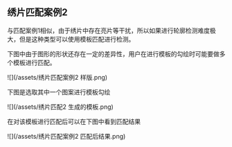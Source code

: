 ## 绣片匹配案例2

与匹配案例1相似，由于绣片中存在亮片等干扰，所以如果进行轮廓检测难度极大，但是这种类型可以使用模板匹配进行检测。

下图中由于图形的形状还存在一定的差异性，用户在进行模板的勾绘时可能要做多个模板进行匹配。

![](/assets/绣片匹配案例2 样版.png)

下图是选取其中一个图案进行模板勾绘

![](/assets/绣片匹配2 生成的模板.png)

在对该模板进行匹配后可以在下图中看到匹配结果

![](/assets/绣片匹配案例2 匹配后结果.png)

